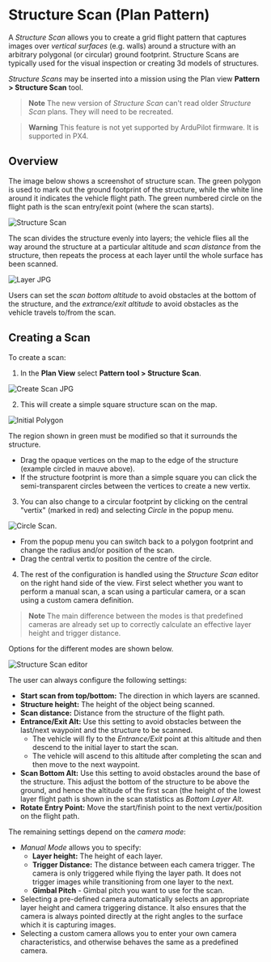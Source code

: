 # Structure Scan (Plan Pattern)

A *Structure Scan* allows you to create a grid flight pattern that captures images over *vertical surfaces* (e.g. walls) around a structure with an arbitrary polygonal (or circular) ground footprint. Structure Scans are typically used for the visual inspection or creating 3d models of structures.

*Structure Scans* may be inserted into a mission using the Plan view **Pattern > Structure Scan** tool.

> **Note** The new version of *Structure Scan* can't read older *Structure Scan* plans. They will need to be recreated.

<span></span>

> **Warning** This feature is not yet supported by ArduPilot firmware. It is supported in PX4.

## Overview

The image below shows a screenshot of structure scan. The green polygon is used to mark out the ground footprint of the structure, while the white line around it indicates the vehicle flight path. The green numbered circle on the flight path is the scan entry/exit point (where the scan starts).

![Structure Scan](../../assets/plan/structure_scan_v2/StructureScan.jpg)

The scan divides the structure evenly into layers; the vehicle flies all the way around the structure at a particular altitude and *scan distance* from the structure, then repeats the process at each layer until the whole surface has been scanned.

![Layer JPG](../../assets/plan/structure_scan_v2/layers.jpg)

Users can set the *scan bottom altitude* to avoid obstacles at the bottom of the structure, and the *extrance/exit altitude* to avoid obstacles as the vehicle travels to/from the scan.

## Creating a Scan

To create a scan:

1. In the **Plan View** select **Pattern tool > Structure Scan**.
  
  ![Create Scan JPG](../../assets/plan/structure_scan_v2/create_scan.jpg)

2. This will create a simple square structure scan on the map.
  
  ![Initial Polygon](../../assets/plan/structure_scan_v2/initial_polygon_scan.jpg)
  
  The region shown in green must be modified so that it surrounds the structure.
  
  - Drag the opaque vertices on the map to the edge of the structure (example circled in mauve above). 
  - If the structure footprint is more than a simple square you can click the semi-transparent circles between the vertices to create a new vertix.

3. You can also change to a circular footprint by clicking on the central "vertix" (marked in red) and selecting *Circle* in the popup menu.
  
  ![Circle Scan](../../assets/plan/structure_scan_v2/circle_scan.jpg).
  
  - From the popup menu you can switch back to a polygon footprint and change the radius and/or position of the scan.
  - Drag the central vertix to position the centre of the circle. 

4. The rest of the configuration is handled using the *Structure Scan* editor on the right hand side of the view. First select whether you want to perform a manual scan, a scan using a particular camera, or a scan using a custom camera definition.
  
  > **Note** The main difference between the modes is that predefined cameras are already set up to correctly calculate an effective layer height and trigger distance.
  
  Options for the different modes are shown below.
  
  ![Structure Scan editor](../../assets/plan/structure_scan_v2/editor_options.jpg)

The user can always configure the following settings:

- **Start scan from top/bottom:** The direction in which layers are scanned.
- **Structure height:** The height of the object being scanned.
- **Scan distance:** Distance from the structure of the flight path.
- **Entrance/Exit Alt:** Use this setting to avoid obstacles between the last/next waypoint and the structure to be scanned. 
  - The vehicle will fly to the *Entrance/Exit* point at this altitude and then descend to the initial layer to start the scan. 
  - The vehicle will ascend to this altitude after completing the scan and then move to the next waypoint.
- **Scan Bottom Alt:** Use this setting to avoid obstacles around the base of the structure. This adjust the bottom of the structure to be above the ground, and hence the altitude of the first scan (the height of the lowest layer flight path is shown in the scan statistics as *Bottom Layer Alt*.
- **Rotate Entry Point:** Move the start/finish point to the next vertix/position on the flight path.

The remaining settings depend on the *camera mode*:

- *Manual Mode* allows you to specify: 
  - **Layer height:** The height of each layer.
  - **Trigger Distance:** The distance between each camera trigger. The camera is only triggered while flying the layer path. It does not trigger images while transitioning from one layer to the next.
  - **Gimbal Pitch** - Gimbal pitch you want to use for the scan.
- Selecting a pre-defined camera automatically selects an appropriate layer height and camera triggering distance. It also ensures that the camera is always pointed directly at the right angles to the surface which it is capturing images.
- Selecting a custom camera allows you to enter your own camera characteristics, and otherwise behaves the same as a predefined camera.
